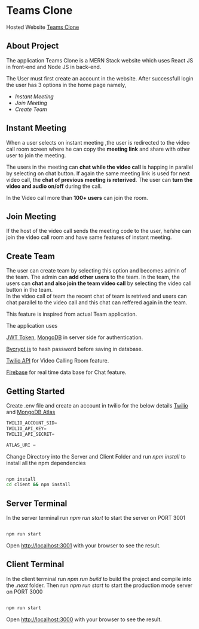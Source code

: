 # Teams Clone

Hosted Website [Teams Clone](https://teams-clone-engage-sam.herokuapp.com)

## About Project

The application Teams Clone is a MERN Stack website which uses React JS in front-end and Node JS in back-end.<br/>

The User must first create an account in the website.
After successfull login the user has 3 options in the home page namely,

- _Instant Meeting_ <br/>
- _Join Meeting_ <br/>
- _Create Team_ <br/>

## Instant Meeting

When a user selects on instant meeting ,the user is redirected to the video call room screen where he can copy the **meeting link** and share with other user to join the meeting.<br/>

The users in the meeting can **chat while the video call** is happing in parallel by selecting on chat button. If again the same meeting link is used for next video call, the **chat of previous meeting is reterived**. The user can **turn the video and audio on/off** during the call.
<br/>

In the Video call more than **100+ users** can join the room.

## Join Meeting

If the host of the video call sends the meeting code to the user, he/she can join the video call room and have same features of instant meeting.

## Create Team

The user can create team by selecting this option and becomes admin of the team. The admin can **add other users** to the team. In the team, the users can **chat and also join the team video call** by selecting the video call button in the team.<br/>
In the video call of team the recent chat of team is retrived and users can chat parallel to the video call and this chat can reffered again in the team.

This feature is inspired from actual Team application.

The application uses

[JWT Token](https://jwt.io/), [MongoDB](https://www.mongodb.com/cloud/atlas) in server side for authentication.

[Bycrypt.js](https://www.npmjs.com/package/bcrypt) to hash password before saving in database.

[Twilio API](https://www.twilio.com) for Video Calling Room feature.

[Firebase](https://firebase.google.com) for real time data base for Chat feature.

## Getting Started

Create .env file and create an account in twilio for the below details [Twilio](https://www.twilio.com) and [MongoDB Atlas](https://www.mongodb.com/cloud/atlas)

```javascript
TWILIO_ACCOUNT_SID=
TWILIO_API_KEY=
TWILIO_API_SECRET=

ATLAS_URI =

```

Change Directory into the Server and Client Folder and run _npm install_ to install all the npm dependencies

```bash

npm install
cd client && npm install

```

## Server Terminal

In the server terminal run _npm run start_ to start the server on PORT 3001

```bash

npm run start

```

Open [http://localhost:3001](http://localhost:3001) with your browser to see the result.

## Client Terminal

In the client terminal run _npm run build_ to build the project and compile into the _.next_ folder. Then run _npm run start_ to start the production mode server on PORT 3000

```bash

npm run start

```

Open [http://localhost:3000](http://localhost:3000) with your browser to see the result.
